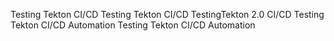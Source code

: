 Testing Tekton CI/CD
Testing Tekton CI/CD
TestingTekton 2.0 CI/CD
Testing Tekton CI/CD Automation
Testing Tekton CI/CD Automation
